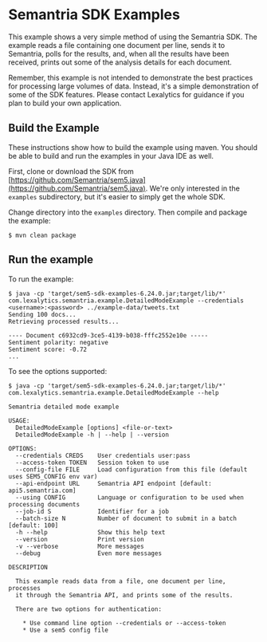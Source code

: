 # Semantria SDK Examples

This example shows a very simple method of using the Semantria SDK. The example reads a file containing one document per line, sends it to Semantria, polls for the results, and, when all the results have been received, prints out some of the analysis details for each document.

Remember, this example is not intended to demonstrate the best practices for processing large volumes of data. Instead, it's a simple demonstration of some of the SDK features. Please contact Lexalytics for guidance if you plan to build your own application.

## Build the Example

These instructions show how to build the example using maven. You should be able to build and run the examples in your Java IDE as well.

First, clone or download the SDK from [https://github.com/Semantria/sem5.java](https://github.com/Semantria/sem5.java). We're only interested in the `examples` subdirectory, but it's easier to simply get the whole SDK.

Change directory into the `examples` directory. Then compile and package the example:

    $ mvn clean package

## Run the example

To run the example:

    $ java -cp 'target/sem5-sdk-examples-6.24.0.jar;target/lib/*' com.lexalytics.semantria.example.DetailedModeExample --credentials <username>:<password> ../example-data/tweets.txt
    Sending 100 docs...
    Retrieving processed results...

    ---- Document c6932cd9-3ce5-4139-b038-fffc2552e10e -----
    Sentiment polarity: negative
    Sentiment score: -0.72
    ...

To see the options supported:

    $ java -cp 'target/sem5-sdk-examples-6.24.0.jar;target/lib/*' com.lexalytics.semantria.example.DetailedModeExample --help

    Semantria detailed mode example

    USAGE:
      DetailedModeExample [options] <file-or-text>
      DetailedModeExample -h | --help | --version

    OPTIONS:
      --credentials CREDS    User credentials user:pass
      --access-token TOKEN   Session token to use
      --config-file FILE     Load configuration from this file (default uses SEM5_CONFIG env var)
      --api-endpoint URL     Semantria API endpoint [default: api5.semantria.com]
      --using CONFIG         Language or configuration to be used when processing documents
      --job-id S             Identifier for a job
      --batch-size N         Number of document to submit in a batch [default: 100]
      -h --help              Show this help text
      --version              Print version
      -v --verbose           More messages
      --debug                Even more messages

    DESCRIPTION
    
      This example reads data from a file, one document per line, processes
      it through the Semantria API, and prints some of the results.
    
      There are two options for authentication:
    
        * Use command line option --credentials or --access-token
        * Use a sem5 config file
